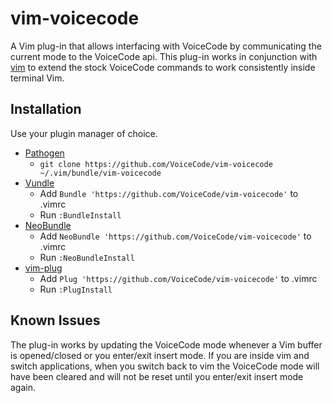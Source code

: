 # vim-voicecode

A Vim plug-in that allows interfacing with VoiceCode by communicating the
current mode to the VoiceCode api. This plug-in works in conjunction with
[vim](https://github.com/VoiceCode/vim) to extend the stock VoiceCode commands
to work consistently inside terminal Vim.

## Installation

Use your plugin manager of choice.

- [Pathogen](https://github.com/tpope/vim-pathogen)
  - `git clone https://github.com/VoiceCode/vim-voicecode ~/.vim/bundle/vim-voicecode`
- [Vundle](https://github.com/gmarik/vundle)
  - Add `Bundle 'https://github.com/VoiceCode/vim-voicecode'` to .vimrc
  - Run `:BundleInstall`
- [NeoBundle](https://github.com/Shougo/neobundle.vim)
  - Add `NeoBundle 'https://github.com/VoiceCode/vim-voicecode'` to .vimrc
  - Run `:NeoBundleInstall`
- [vim-plug](https://github.com/junegunn/vim-plug)
  - Add `Plug 'https://github.com/VoiceCode/vim-voicecode'` to .vimrc
  - Run `:PlugInstall`

## Known Issues

The plug-in works by updating the VoiceCode mode whenever a Vim buffer is
opened/closed or you enter/exit insert mode. If you are inside vim and switch
applications, when you switch back to vim the VoiceCode mode will have been
cleared and will not be reset until you enter/exit insert mode again.
